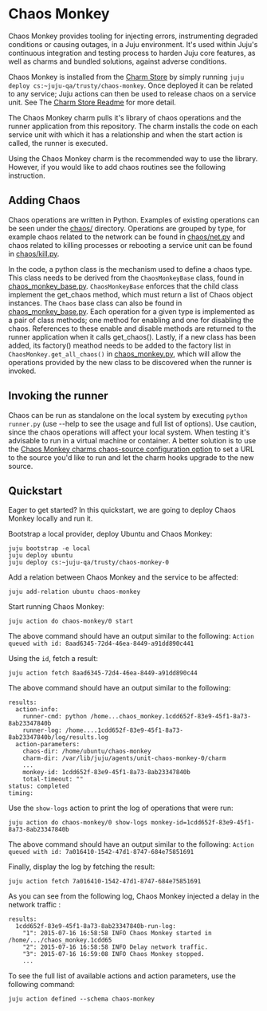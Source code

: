 # Chaos Monkey

Chaos Monkey provides tooling for injecting errors, instrumenting degraded conditions or causing outages, in a Juju environment. It's used within Juju's continuous integration and testing process to harden Juju core features, as well as charms and bundled solutions, against adverse conditions. 

Chaos Monkey is installed from the [Charm Store](https://jujucharms.com/u/juju-qa/chaos-monkey) by simply running `juju deploy cs:~juju-qa/trusty/chaos-monkey`. Once deployed it can be related to any service; Juju actions can then be used to release chaos on a service unit. See The [Charm Store Readme](https://jujucharms.com/u/juju-qa/chaos-monkey) for more detail.

The Chaos Monkey charm pulls it's library of chaos operations and the runner application from this repository. The charm installs the code on each service unit with which it has a relationship and when the start action is called, the runner is executed.

Using the Chaos Monkey charm is the recommended way to use the library. However, if you would like to add chaos routines see the following instruction.

## Adding Chaos

Chaos operations are written in Python. Examples of existing operations can be seen under the [chaos/](https://github.com/juju/chaos-monkey/blob/master/chaos) directory. Operations are grouped by type, for example chaos related to the network can be found in [chaos/net.py](https://github.com/juju/chaos-monkey/blob/master/chaos/net.py) and chaos related to killing processes or rebooting a service unit can be found in [chaos/kill.py](https://github.com/juju/chaos-monkey/blob/master/chaos/kill.py). 

In the code, a python class is the mechanism used to define a chaos type. This class needs to be derived from the `ChaosMonkeyBase` class, found in [chaos_monkey_base.py](https://github.com/juju/chaos-monkey/blob/master/chaos_monkey_base.py). `ChaosMonkeyBase` enforces that the child class implement the get_chaos method, which must return a list of Chaos object instances. The `Chaos` base class can also be found in [chaos_monkey_base.py](https://github.com/juju/chaos-monkey/blob/master/chaos_monkey_base.py). Each operation for a given type is implemented as a pair of class methods; one method for enabling and one for disabling the chaos. References to these enable and disable methods are returned to the runner application when it calls get_chaos().
Lastly, if a new class has been added, its factory() meathod needs to be added to the factory list in `ChaosMonkey.get_all_chaos()` in [chaos_monkey.py](https://github.com/juju/chaos-monkey/blob/master/chaos_monkey.py), which will allow the operations provided by the new class to be discovered when the runner is invoked.

## Invoking the runner

Chaos can be run as standalone on the local system by executing `python runner.py` (use --help to see the usage and full list of options). Use caution, since the chaos operations will affect your local system. When testing it's advisable to run in a virtual machine or container. A better solution is to use the [Chaos Monkey charms chaos-source configuration option](https://jujucharms.com/u/juju-qa/chaos-monkey#charm-config-chaos-source) to set a URL to the source you'd like to run and let the charm hooks upgrade to the new source.

## Quickstart 

Eager to get started? In this quickstart, we are going to deploy Chaos Monkey locally and run it.

Bootstrap a local provider, deploy Ubuntu and Chaos Monkey:

```
juju bootstrap -e local
juju deploy ubuntu
juju deploy cs:~juju-qa/trusty/chaos-monkey-0
```

Add a relation between Chaos Monkey and the service to be affected:

`juju add-relation ubuntu chaos-monkey`

Start running Chaos Monkey: 

`juju action do chaos-monkey/0 start`

The above command should have an output similar to the following: 
`Action queued with id: 8aad6345-72d4-46ea-8449-a91dd890c441`

Using the `id`, fetch a result:

`juju action fetch 8aad6345-72d4-46ea-8449-a91dd890c44`

The above command should have an output similar to the following:

```
results:
  action-info:
    runner-cmd: python /home...chaos_monkey.1cdd652f-83e9-45f1-8a73-8ab23347840b
    runner-log: /home....1cdd652f-83e9-45f1-8a73-8ab23347840b/log/results.log
  action-parameters:
    chaos-dir: /home/ubuntu/chaos-monkey
    charm-dir: /var/lib/juju/agents/unit-chaos-monkey-0/charm
    ...
    monkey-id: 1cdd652f-83e9-45f1-8a73-8ab23347840b
    total-timeout: ""
status: completed
timing:
```
Use the `show-logs` action to print the log of operations that were run:

`juju action do chaos-monkey/0 show-logs monkey-id=1cdd652f-83e9-45f1-8a73-8ab23347840b`

The above command should have an output similar to the following: `Action queued with id: 7a016410-1542-47d1-8747-684e75851691`

Finally, display the log by fetching the result:

`juju action fetch 7a016410-1542-47d1-8747-684e75851691`

As you can see from the following log, Chaos Monkey injected a delay in the network traffic :
```
results:
  1cdd652f-83e9-45f1-8a73-8ab23347840b-run-log:
    "1": 2015-07-16 16:58:58 INFO Chaos Monkey started in /home/.../chaos_monkey.1cdd65
    "2": 2015-07-16 16:58:58 INFO Delay network traffic.
    "3": 2015-07-16 16:59:08 INFO Chaos Monkey stopped.
    ...
```

To see the full list of available actions and action parameters, use the following command:

`juju action defined --schema chaos-monkey`




